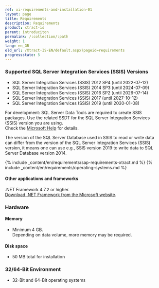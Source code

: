```yaml
---
ref: xi-requirements-and-installation-01
layout: page
title: Requirements
description: Requirements
product: xtract-is
parent: introduciton
permalink: /:collection/:path
weight: 1
lang: en_GB
old_url: /Xtract-IS-EN/default.aspx?pageid=requirements
progressstate: 5
---
```

### Supported SQL Server Integration Services (SSIS) Versions <br/> 	

- SQL Server Integration Services (SSIS) 2012 SP4 (until 2022-07-12)
- SQL Server Integration Services (SSIS) 2014 SP3 (until 2024-07-09)
- SQL Server Integration Services (SSIS) 2016 SP2 (until 2026-07-14)
- SQL Server Integration Services (SSIS) 2017 (until 2027-10-12)
- SQL Server Integration Services (SSIS) 2019 (until 2030-01-08) 

For development: SQL Server Data Tools are required to create SSIS packages. Use the related SSDT for the SQL Server Integration Services (SSIS) version you are using. <br>
Check the [Microsoft Help](https://docs.microsoft.com/en-us/sql/ssdt/download-sql-server-data-tools-ssdt?view=sql-server-ver15) for details.

The version of the SQL Server Database used in SSIS to read or write data can differ from the version of the SQL Server Integration Services (SSIS) version, it means one can use e.g., SSIS version 2019 to write data to SQL Server Database version 2014.  


{% include _content/en/requirements/sap-requirements-xtract.md %}
{% include _content/en/requirements/operating-systems.md %}

#### Other applications and frameworks	
.NET Framework 4.7.2 or higher. <br>[Download .NET Framework from the Microsoft website](https://support.microsoft.com/en-us/help/4054530/microsoft-net-framework-4-7-2-offline-installer-for-windows).

### Hardware <br/>

#### Memory<br/> 	
- Minimum 4 GB.<br> Depending on data volume, more memory may be required.

#### Disk space<br/> 	
- 50 MB total for installation

### 32/64-Bit Environment<br/> 	
- 32-Bit and 64-Bit operating systems
